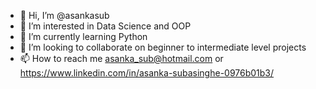 - 👋 Hi, I’m @asankasub
- 👀 I’m interested in Data Science and OOP
- 🌱 I’m currently learning Python
- 💞️ I’m looking to collaborate on beginner to intermediate level projects
- 📫 How to reach me asanka_sub@hotmail.com or https://www.linkedin.com/in/asanka-subasinghe-0976b01b3/

<!---
asankasub/asankasub is a ✨ special ✨ repository because its `README.md` (this file) appears on your GitHub profile.
You can click the Preview link to take a look at your changes.
--->
